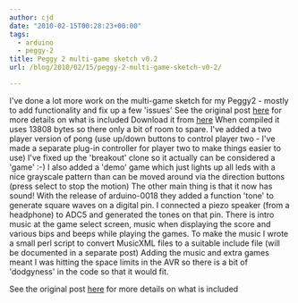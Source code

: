 ```yaml
---
author: cjd
date: "2010-02-15T00:28:23+00:00"
tags:
  - arduino
  - peggy-2
title: Peggy 2 multi-game sketch v0.2
url: /blog/2010/02/15/peggy-2-multi-game-sketch-v0-2/

---
```

I've done a lot more work on the multi-game sketch for my Peggy2 - mostly to add functionality and fix up a few 'issues'
See the original post [here](/blog/2010/02/04/peggy-2-multi-game-sketch-v0-1/) for more details on what is included
Download it from [here](/files/arduino/peggy2_games_0.2.zip) When compiled it uses 13808 bytes so there only a bit of room to spare.
I've added a two player version of pong (use up/down buttons to control player two - I've made a separate plug-in controller for player two to make things easier to use)
I've fixed up the 'breakout' clone so it actually can be considered a 'game' :-)
I also added a 'demo' game which just lights up all leds with a nice grayscale pattern than can be moved around via the direction buttons (press select to stop the motion)
The other main thing is that it now has sound!
With the release of arduino-0018 they added a function 'tone' to generate square waves on a digital pin. I connected a piezo speaker (from a headphone) to ADC5 and generated the tones on that pin.
There is intro music at the game select screen, music when displaying the score and various bips and beeps while playing the games.
To make the music I wrote a small perl script to convert MusicXML files to a suitable include file (will be documented in a separate post)
Adding the music and extra games meant I was hitting the space limits in the AVR so there is a bit of 'dodgyness' in the code so that it would fit.

See the original post [here](/blog/2010/02/04/peggy-2-multi-game-sketch-v0-1/) for more details on what is included
